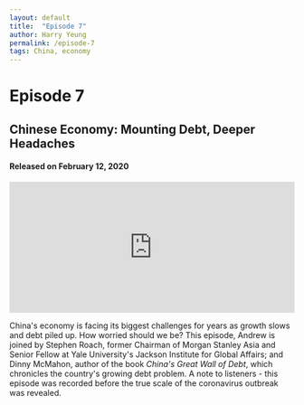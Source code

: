 ```yaml
---
layout: default
title:  "Episode 7"
author: Harry Yeung
permalink: /episode-7
tags: China, economy
---
```


# Episode 7
## Chinese Economy: Mounting Debt, Deeper Headaches
#### Released on February 12, 2020

<iframe src="https://open.spotify.com/embed-podcast/episode/7rdgtJ75QaeXImZbV4As82" width="100%" height="232" frameborder="0" allowtransparency="true" allow="encrypted-media"></iframe>

China's economy is facing its biggest challenges for years as growth slows and debt piled up. How worried should we be? This episode, Andrew is joined by Stephen Roach, former Chairman of Morgan Stanley Asia and Senior Fellow at Yale University's Jackson Institute for Global Affairs; and Dinny McMahon, author of the book *China's Great Wall of Debt*, which chronicles the country's growing debt problem. A note to listeners - this episode was recorded before the true scale of the coronavirus outbreak was revealed. 

